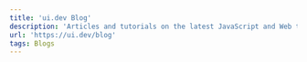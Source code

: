 ```yaml
---
title: 'ui.dev Blog'
description: 'Articles and tutorials on the latest JavaScript and Web technologies like React, TypeScript, and more.'
url: 'https://ui.dev/blog'
tags: Blogs
---
```

